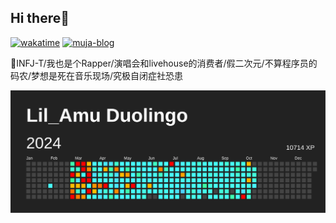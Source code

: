 ## Hi there👋

[![wakatime](https://wakatime.com/badge/user/15b51d6a-6f6b-4262-9a41-e90289da81c5.svg)](https://wakatime.com/@15b51d6a-6f6b-4262-9a41-e90289da81c5)
[![muja-blog](https://img.shields.io/badge/muja-blog-9cf)](https://www.mujaspace.com)

🌈INFJ-T/我也是个Rapper/演唱会和livehouse的消费者/假二次元/不算程序员的码农/梦想是死在音乐现场/究极自闭症社恐患


![](https://github.com/minimua/GitHubPoster/blob/main/examples/duolingo.svg)
<!--
**minimua/minimua** is a ✨ _special_ ✨ repository because its `README.md` (this file) appears on your GitHub profile.

Here are some ideas to get you started:

- 🔭 I’m currently working on ...
- 🌱 I’m currently learning ...
- 👯 I’m looking to collaborate on ...
- 🤔 I’m looking for help with ...
- 💬 Ask me about ...
- 📫 How to reach me: ...
- 😄 Pronouns: ...
- ⚡ Fun fact: ...
-->
